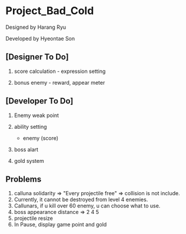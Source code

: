 # Project_Bad_Cold

Designed by Harang Ryu

Developed by Hyeontae Son

## [Designer To Do]
1. score calculation - expression setting

2. bonus enemy - reward, appear meter


## [Developer To Do]
1. Enemy weak point

3. ability setting
    
    - enemy (score)
    
4. boss alart

7. gold system

## Problems
1. calluna solidarity => "Every projectile free" => collision is not include.
2. Currently, it cannot be destroyed from level 4 enemies.
3. Callunars, if u kill over 60 enemy, u can choose what to use.
4. boss appearance distance => 2 4 5
5. projectile resize
6. In Pause, display game point and gold
